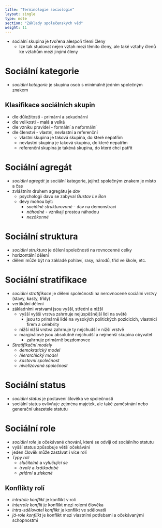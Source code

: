 ```yaml
---
title: "Terminologie sociologie"
layout: single
type: note
section: "Základy společenských věd"
weight: 11
---
```

- sociální skupina je tvořena alespoň třemi členy
    - lze tak studovat nejen vztah mezi těmito členy, ale také vztahy členů ke vztahům mezi jinými členy
# Sociální kategorie
- _sociální kategorie_ je skupina osob s minimálně jedním společným znakem
## Klasifikace sociálních skupin
- dle důležitosti - primární a sekudnární
- dle velikosti - malá a velká
- dle vzniku pravidel - formální a neformální
- dle členství - vlastní, nevlastní a referenční
    - vlastní skupina je taková skupina, do které nepatřím
    - nevlastní skupina je taková skupina, do které nepatřím
    - referenční skupina je takévá skupina, do které chci patřit
# Sociální agregát
- _sociální agregát_ je sociální kategorie, jejímž společným znakem je místo a čas
- zvláštním druhem agregátu je _dav_
    - psychologií davu se zabýval _Gustav Le Bon_
    - devy mohou být:
        - _sociálně strukturované_ - dav na demonstraci
        - _náhodné_ - vznikají prostou náhodou
        - _nezákonné_
# Sociální struktura
- _sociální struktura_ je dělení společnosti na rovnocenné celky
- horizontální dělení
- dělení může být na základě pohlaví, rasy, národů, tříd ve škole, etc.
# Sociální stratifikace
- _sociální stratifikace_ je dělení společnosti na nerovnocené sociální vrstvy (stavy, kasty, třídy)
- vertikální dělení
- základními vrstvami jsou vyšší, střední a nižší
    - vyšší vyšší vrstva zahrnuje nejúspěšnější lidi na světě
        - jsou to primárně lidé na vysokých politických pozicicích, vlastníci firem a celebrity
    - nižší nižší vrstva zahrnuje ty nejchudší v nižší vrstvě
    - marginálové jsou absolutně nejchudší a nejmenší skupina obyvatel
        - zahrnuje primárně bezdomovce
- *Stratifikační modely*
    - _demokratický model_
    - _hierarchický model_
    - _kastovní společnost_
    - _nivelizovaná společnost_
# Sociální status
- _sociální status_ je postavení člověka ve společnosti
- sociální status ovlivňuje zejména majetek, ale také zaměstnání nebo generační ukazetele statutu
# Sociální role
- _sociální role_ je očekávané chování, které se odvijí od sociálního statutu
- vyšší status způsobuje větší očekávání
- jeden člověk může zastávat i více rolí
- *Typy rolí*
    - _slučitelné_ a _vylučující se_
    - _trvalé_ a _krátkodobé_
    - _priární_ a _získané_
## Konflikty rolí
- _intratole konflikt_ je konflikt v roli
- _interrole konflit_ je konflikt mezi rolemi člověka
- _intra-sdělovatel konflikt_ je konflikt ve sdělovatli
- _já-role konflikt_ je konflikt mezi vlastními potřebami a očekávanými schopnostmi